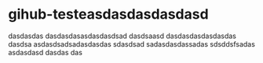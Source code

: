# gihub-testeasdasdasdasdasd
dasdasdas
dasdasdasasdasdasdsad
dasdsaasd
dasdasdasdasdasdas
dasdsa
asdasdsadsadasdasdas
sdasdsad
sadasdasdassadas
sdsddsfsadas
asdasdasd
dasdas
das
